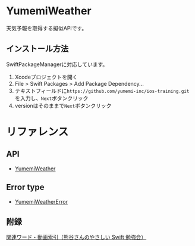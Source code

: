 # YumemiWeather
天気予報を取得する擬似APIです。

## インストール方法
SwiftPackageManagerに対応しています。

1. Xcodeプロジェクトを開く
1. File > Swift Packages > Add Package Dependency...
1. テキストフィールドに`https://github.com/yumemi-inc/ios-training.git`を入力し、`Next`ボタンクリック
1. versionはそのままで`Next`ボタンクリック

# リファレンス

## API

- [YumemiWeather](https://yumemi-inc.github.io/ios-training/documentation/yumemiweather/yumemiweather)

## Error type

- [YumemiWeatherError](https://yumemi-inc.github.io/ios-training/documentation/yumemiweather/yumemiweathererror)

## 附録
[関連ワード・動画索引（熊谷さんのやさしい Swift 勉強会）](https://yumemi.notion.site/f887eb4563a9434ab27c521fee9fbace)
